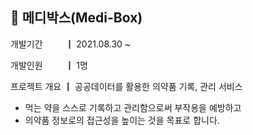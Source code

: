 ## 💊 메디박스(Medi-Box)

개발기간 　　 ┃ 2021.08.30 ~

개발인원 　　 ┃ 1명

프로젝트 개요 ┃ 공공데이터를 활용한 의약품 기록, 관리 서비스
- 먹는 약을 스스로 기록하고 관리함으로써 부작용을 예방하고 
- 의약품 정보로의 접근성을 높이는 것을 목표로 합니다.
